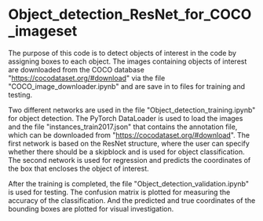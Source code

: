 # Object_detection_ResNet_for_COCO_imageset

The purpose of this code is to detect objects of interest in the code by assigning boxes to each object. The images containing objects of interest are downloaded from the COCO database "https://cocodataset.org/#download" via the file "COCO_image_downloader.ipynb" and are save in to files for training and testing.

Two different networks are used in the file "Object_detection_training.ipynb" for object detection. The PyTorch DataLoader is used to load the images and the file "instances_train2017.json" that contains the annotation file, which can be downloaded from "https://cocodataset.org/#download". The first network is based on the ResNet structure, where the user can specify whether there should be a skipblock and is used for object classification. The second network is used for regression and predicts the coordinates of the box that encloses the object of interest.

After the training is completed, the file "Object_detection_validation.ipynb" is used for testing. The confusion matrix is plotted for measuring the accuracy of the classification. And the predicted and true coordinates of the bounding boxes are plotted for visual investigation.
